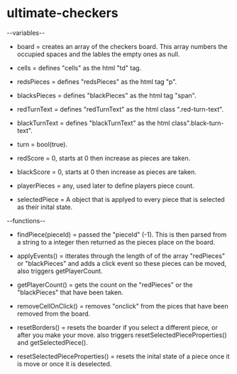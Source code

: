 # ultimate-checkers

--variables--

- board = creates an array of the checkers board. This array numbers the occupied
  spaces and the lables the empty ones as null.

- cells = defines "cells" as the html "td" tag.

- redsPieces = defines "redsPieces" as the html tag "p".

- blacksPieces = defines "blackPieces" as the html tag "span".

- redTurnText = defines "redTurnText" as the html class ".red-turn-text".

- blackTurnText = defines "blackTurnText" as the html class".black-turn-text".

- turn = bool(true).

- redScore = 0, starts at 0 then increase as pieces are taken.

- blackScore = 0, starts at 0 then increase as pieces are taken.

- playerPieces = any, used later to define players piece count.

- selectedPiece = A object that is applyed to every piece that is selected
  as their inital state.

--functions--

- findPiece(pieceId) = passed the "pieceId" (-1). This is then parsed from a string
  to a integer then returned as the pieces place on the board.

- applyEvents() = itterates through the length of of the array "redPieces" or
  "blackPieces" and adds a click event so these pieces can be moved, also triggers getPlayerCount.

- getPlayerCount() = gets the count on the "redPieces" or the "blackPieces" that have
  been taken.

- removeCellOnClick() = removes "onclick" from the pices that have been removed
  from the board.

- resetBorders() = resets the boarder if you select a different piece, or after you
  make your move. also triggers resetSelectedPieceProperties() and getSelectedPiece().

- resetSelectedPieceProperties() = resets the inital state of a piece once it is move
  or once it is deselected.
